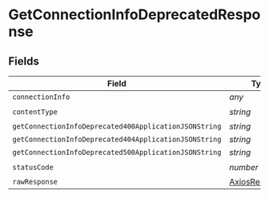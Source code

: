 # GetConnectionInfoDeprecatedResponse


## Fields

| Field                                                    | Type                                                     | Required                                                 | Description                                              |
| -------------------------------------------------------- | -------------------------------------------------------- | -------------------------------------------------------- | -------------------------------------------------------- |
| `connectionInfo`                                         | *any*                                                    | :heavy_minus_sign:                                       | Ok                                                       |
| `contentType`                                            | *string*                                                 | :heavy_check_mark:                                       | N/A                                                      |
| `getConnectionInfoDeprecated400ApplicationJSONString`    | *string*                                                 | :heavy_minus_sign:                                       | N/A                                                      |
| `getConnectionInfoDeprecated404ApplicationJSONString`    | *string*                                                 | :heavy_minus_sign:                                       | N/A                                                      |
| `getConnectionInfoDeprecated500ApplicationJSONString`    | *string*                                                 | :heavy_minus_sign:                                       | N/A                                                      |
| `statusCode`                                             | *number*                                                 | :heavy_check_mark:                                       | N/A                                                      |
| `rawResponse`                                            | [AxiosResponse>](https://axios-http.com/docs/res_schema) | :heavy_minus_sign:                                       | N/A                                                      |
